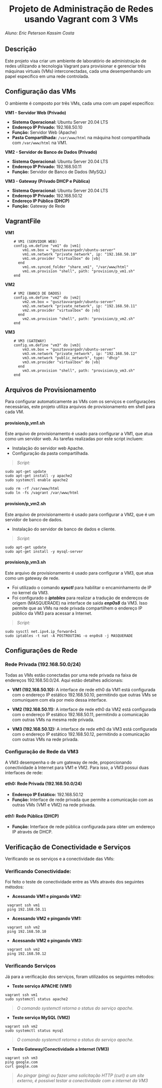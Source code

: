 <h1 align="center">Projeto de Administração de Redes usando Vagrant com 3 VMs</h1>
<h6>Aluno: Eric Peterson Kassim Costa</h6>


## Descrição
Este projeto visa criar um ambiente de laboratório de administração de redes utilizando a tecnologia Vagrant para provisionar e gerenciar três máquinas virtuais (VMs) interconectadas, cada uma desempenhando um papel específico em uma rede controlada.

## Configuração das VMs
O ambiente é composto por três VMs, cada uma com um papel específico:

**VM1 - Servidor Web (Privado)**
   - **Sistema Operacional:** Ubuntu Server 20.04 LTS
   - **Endereço IP Privado:** 192.168.50.10
   - **Função:** Servidor Web (Apache)
   - **Pasta Compartilhada:** `/var/www/html` na máquina host compartilhada com `/var/www/html` na VM1.

**VM2 - Servidor de Banco de Dados (Privado)**
   - **Sistema Operacional:** Ubuntu Server 20.04 LTS
   - **Endereço IP Privado:** 192.168.50.11
   - **Função:** Servidor de Banco de Dados (MySQL)

**VM3 - Gateway (Privado DHCP e Pública)**
   - **Sistema Operacional:** Ubuntu Server 20.04 LTS
   - **Endereço IP Privado:** 192.168.50.12
   - **Endereço IP Público (DHCP)**
   - **Função:** Gateway de Rede

## VagrantFile
**VM1**
```
    # VM1 (SERVIDOR WEB)
    config.vm.define "vm1" do |vm1|
      	vm1.vm.box = "gusztavvargadr/ubuntu-server"
      	vm1.vm.network "private_network", ip: "192.168.50.10"
      	vm1.vm.provider "virtualbox" do |vb|
      end
      	vm1.vm.synced_folder "share_vm1", "/var/www/html"
      	vm1.vm.provision "shell", path: "provision/p_vm1.sh"
    end
```
**VM2**
```
    # VM2 (BANCO DE DADOS)
    config.vm.define "vm2" do |vm2|
      	vm2.vm.box = "gusztavvargadr/ubuntu-server"
      	vm2.vm.network "private_network", ip: "192.168.50.11"
      	vm2.vm.provider "virtualbox" do |vb|
      end
      	vm2.vm.provision "shell", path: "provision/p_vm2.sh"
    end
```
**VM3**
```
    # VM3 (GATEWAY)
    config.vm.define "vm3" do |vm3|
      	vm3.vm.box = "gusztavvargadr/ubuntu-server"
      	vm3.vm.network "private_network", ip: "192.168.50.12"
      	vm3.vm.network "public_network", type: "dhcp"
      	vm3.vm.provider "virtualbox" do |vb|
      end
      	vm3.vm.provision "shell", path: "provision/p_vm3.sh"
    end
```
## Arquivos de Provisionamento

Para configurar automaticamente as VMs com os serviços e configurações necessárias, este projeto utiliza arquivos de provisionamento em shell para cada VM.

#### provision/p_vm1.sh

Este arquivo de provisionamento é usado para configurar a VM1, que atua como um servidor web. As tarefas realizadas por este script incluem:

- Instalação do servidor web Apache.
- Configuração da pasta compartilhada.

> *Script:*

```
sudo apt-get update
sudo apt-get install -y apache2
sudo systemctl enable apache2

sudo rm -rf /var/www/html
sudo ln -fs /vagrant /var/www/html
```

#### provision/p_vm2.sh

Este arquivo de provisionamento é usado para configurar a VM2, que é um servidor de banco de dados. 

- Instalação do servidor de banco de dados e cliente.

> *Script:*

```
sudo apt-get update
sudo apt-get install -y mysql-server
```
#### provision/p_vm3.sh

Este arquivo de provisionamento é usado para configurar a VM3, que atua como um gateway de rede.

- Foi utilizado o comando ***sysctl*** para habilitar o encaminhamento de IP no kernel da VM3.
- Foi configurado o ***iptables*** para realizar a tradução de endereços de origem (MASQUERADE) na interface de saída ***enp0s8*** da VM3. Isso permite que as VMs na rede privada compartilhem o endereço IP público da VM3 para acessar a Internet.

> *Script:*

```
sudo sysctl net.ipv4.ip_forward=1
sudo iptables -t nat -A POSTROUTING -o enp0s8 -j MASQUERADE
```
## Configurações de Rede

### Rede Privada (192.168.50.0/24)

Todas as VMs estão conectadas por uma rede privada na faixa de endereços 192.168.50.0/24. Aqui estão detalhes adicionais:

- **VM1 (192.168.50.10):** A interface de rede eth0 da VM1 está configurada com o endereço IP estático 192.168.50.10, permitindo que outras VMs se comuniquem com ela por meio dessa interface.

- **VM2 (192.168.50.11):** A interface de rede eth0 da VM2 está configurada com o endereço IP estático 192.168.50.11, permitindo a comunicação com outras VMs na mesma rede privada.

- **VM3 (192.168.50.12):** A interface de rede eth0 da VM3 está configurada com o endereço IP estático 192.168.50.12, permitindo a comunicação com outras VMs na rede privada.

### Configuração de Rede da VM3

A VM3 desempenha o de um gateway de rede, proporcionando conectividade à Internet para VM1 e VM2. Para isso, a VM3 possui duas interfaces de rede:

#### eth0: Rede Privada (192.168.50.0/24)

- **Endereço IP Estático:** 192.168.50.12
- **Função:** Interface de rede privada que permite a comunicação com as outras VMs (VM1 e VM2) na rede privada.

#### eth1: Rede Pública (DHCP)

- **Função:** Interface de rede pública configurada para obter um endereço IP através de DHCP.

## Verificação de Conectividade e Serviços
Verificando se os serviços e a conectividade das VMs:

### Verificando Conectividade:
Foi feito o teste de conectividade entre as VMs através dos seguintes métodos:

- **Acessando VM1 e pingando VM2:**
 ```
  vagrant ssh vm1
  ping 192.168.50.11
```

- **Acessando VM2 e pingando VM1:**
 ```
  vagrant ssh vm2
  ping 192.168.50.10
```

- **Acessando VM2 e pingando VM3:**
 ```
  vagrant ssh vm2
  ping 192.168.50.12
```

### Verificando Serviços
Já para a verificação dos serviços, foram utilizados os seguintes métodos:

- **Teste serviço APACHE (VM1)**

```
vagrant ssh vm1
sudo systemctl status apache2
```
>  *O comando systemctl retorna o status do serviço apache.*

- **Teste serviço MySQL (VM2)**

```
vagrant ssh vm2
sudo systemctl status mysql
```
>  *O comando systemctl retorna o status do serviço apache.*

- **Teste Gateway/Conectividade a Internet (VM3)**

```
vagrant ssh vm3
ping google.com
curl google.com
```
>  *Ao pingar (ping) ou fazer uma solicitação HTTP (curl) a um site externo, é possível testar a conectividade com a internet da VM3*





